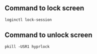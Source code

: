 ## Command to lock screen

`loginctl lock-session`

## Command to unlock screen

`pkill -USR1 hyprlock`
